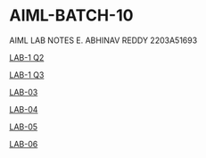 # AIML-BATCH-10
AIML LAB NOTES
E. ABHINAV REDDY
2203A51693

[LAB-1 Q2](https://github.com/Abhi-oo1/AIML-BATCH-10/blob/main/2.ipynb)

[LAB-1 Q3](https://github.com/Abhi-oo1/AIML-BATCH-10/blob/main/3.ipynb)

[LAB-03](https://github.com/Abhi-oo1/AIML-BATCH-10/blob/main/LAB_03.ipynb)

[LAB-04](https://github.com/Abhi-oo1/AIML-BATCH-10/blob/main/LAB_04.ipynb)

[LAB-05](https://github.com/Abhi-oo1/AIML-BATCH-10/blob/main/LAB_05.ipynb)

[LAB-06](https://github.com/Abhi-oo1/AIML-BATCH-10/blob/main/LAB_06.ipynb)


